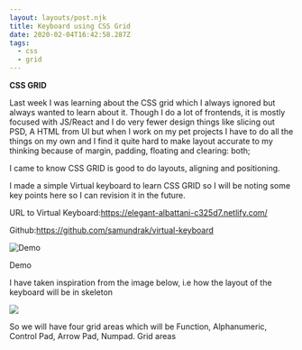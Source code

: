 ```yaml
---
layout: layouts/post.njk
title: Keyboard using CSS Grid
date: 2020-02-04T16:42:58.287Z
tags:
  - css
  - grid
---
```

**CSS GRID**

Last week I was learning about the CSS grid which I always ignored but always wanted to learn about it. Though I do a lot of frontends, it is mostly focused with JS/React and I do very fewer design things like slicing out PSD, A HTML from UI but when I work on my pet projects I have to do all the things on my own and I find it quite hard to make layout accurate to my thinking because of margin, padding, floating and clearing: both;

I came to know CSS GRID is good to do layouts, aligning and positioning.



I made a simple Virtual keyboard to learn CSS GRID so I will be noting some key points here so I can revision it in the future.



URL to Virtual Keyboard:<https://elegant-albattani-c325d7.netlify.com/>

Github:<https://github.com/samundrak/virtual-keyboard>



![](https://lh3.googleusercontent.com/7Qg4M-UmvtInkcjIb1LPnTH5LdgacqjWJdH4wemfuARkXIRSRIbl3G4zNM3QnYjhcKRMbNa7s2quopD4HF6H7d3FSbQIXvTKXAntTp00FZtEa5q4uc8jpw4meODfXRB2xZlhIbvb "Demo")

Demo



I have taken inspiration from the image below, i.e how the layout of the keyboard will be in skeleton

![](https://lh6.googleusercontent.com/sJhVnSuFwyNRPZnJ00xFzBEqkFG59kkIth2rpcHOPztl9okZbx5VIYUFAuy2ehS6l6YK3EhofFm55kUKMLJVeBC5f1gllpKuZerUCGN15z0W3k0KvKnqeuu9IpY0j47LvrJJtjJo)



So we will have four grid areas which will be Function, Alphanumeric, Control Pad, Arrow Pad, Numpad. Grid areas
